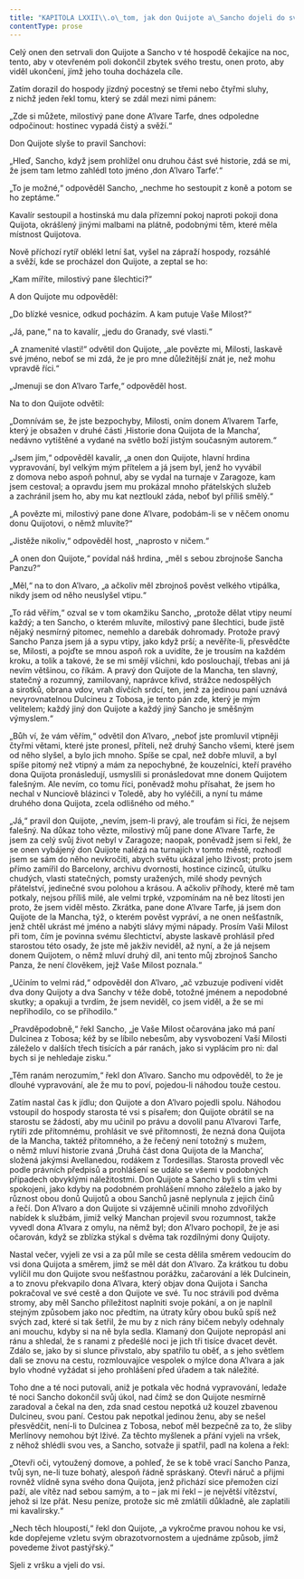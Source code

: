 ```yaml
---
title: "KAPITOLA LXXII\\.o\_tom, jak don Quijote a\_Sancho dojeli do své vsi\\."
contentType: prose
---
```


  

Celý onen den setrvali don Quijote a Sancho v té hospodě čekajíce na noc, tento, aby v otevřeném poli dokončil zbytek svého trestu, onen proto, aby viděl ukončení, jímž jeho touha docházela cíle.

Zatím dorazil do hospody jízdný pocestný se třemi nebo čtyřmi sluhy, z nichž jeden řekl tomu, který se zdál mezi nimi pánem:

„Zde si můžete, milostivý pane done A’lvare Tarfe, dnes odpoledne odpočinout: hostinec vypadá čistý a svěží.“

Don Quijote slyše to pravil Sanchovi:

„Hleď, Sancho, když jsem prohlížel onu druhou část své historie, zdá se mi, že jsem tam letmo zahlédl toto jméno ‚don A’lvaro Tarfe‘.“

„To je možné,“ odpověděl Sancho, „nechme ho sestoupit z koně a potom se ho zeptáme.“

Kavalír sestoupil a hostinská mu dala přízemní pokoj naproti pokoji dona Quijota, okrášlený jinými malbami na plátně, podobnými těm, které měla místnost Quijotova.

Nově příchozí rytíř oblékl letní šat, vyšel na zápraží hospody, rozsáhlé a svěží, kde se procházel don Quijote, a zeptal se ho:

„Kam míříte, milostivý pane šlechtici?“

A don Quijote mu odpověděl:

„Do blízké vesnice, odkud pocházím. A kam putuje Vaše Milost?“

„Já, pane,“ na to kavalír, „jedu do Granady, své vlasti.“

„A znamenité vlasti!“ odvětil don Quijote, „ale povězte mi, Milosti, laskavě své jméno, neboť se mi zdá, že je pro mne důležitější znát je, než mohu vpravdě říci.“

„Jmenuji se don A’lvaro Tarfe,“ odpověděl host.

Na to don Quijote odvětil:

„Domnívám se, že jste bezpochyby, Milosti, oním donem A’lvarem Tarfe, který je obsažen v druhé části ‚Historie dona Quijota de la Mancha‘, nedávno vytištěné a vydané na světlo boží jistým současným autorem.“

„Jsem jím,“ odpověděl kavalír, „a onen don Quijote, hlavní hrdina vypravování, byl velkým mým přítelem a já jsem byl, jenž ho vyvábil z domova nebo aspoň pohnul, aby se vydal na turnaje v Zaragoze, kam jsem cestoval; a opravdu jsem mu prokázal mnoho přátelských služeb a zachránil jsem ho, aby mu kat neztloukl záda, neboť byl příliš smělý.“

„A povězte mi, milostivý pane done A’lvare, podobám-li se v něčem onomu donu Quijotovi, o němž mluvíte?“

„Jistěže nikoliv,“ odpověděl host, „naprosto v ničem.“

„A onen don Quijote,“ povídal náš hrdina, „měl s sebou zbrojnoše Sancha Panzu?“

„Měl,“ na to don A’lvaro, „a ačkoliv měl zbrojnoš pověst velkého vtipálka, nikdy jsem od něho neuslyšel vtipu.“

„To rád věřím,“ ozval se v tom okamžiku Sancho, „protože dělat vtipy neumí každý; a ten Sancho, o kterém mluvíte, milostivý pane šlechtici, bude jistě nějaký nesmírný pitomec, nemehlo a darebák dohromady. Protože pravý Sancho Panza jsem já a sypu vtipy, jako když prší; a nevěříte-li, přesvědčte se, Milosti, a pojďte se mnou aspoň rok a uvidíte, že je trousím na každém kroku, a tolik a takové, že se mi smějí všichni, kdo poslouchají, třebas ani já nevím většinou, co říkám. A pravý don Quijote de la Mancha, ten slavný, statečný a rozumný, zamilovaný, naprávce křivd, strážce nedospělých a sirotků, obrana vdov, vrah dívčích srdcí, ten, jenž za jedinou paní uznává nevyrovnatelnou Dulcineu z Tobosa, je tento pán zde, který je mým velitelem; každý jiný don Quijote a každý jiný Sancho je směšným výmyslem.“

„Bůh ví, že vám věřím,“ odvětil don A’lvaro, „neboť jste promluvil vtipněji čtyřmi větami, které jste pronesl, příteli, než druhý Sancho všemi, které jsem od něho slyšel, a bylo jich mnoho. Spíše se cpal, než dobře mluvil, a byl spíše pitomý než vtipný a mám za nepochybné, že kouzelníci, kteří pravého dona Quijota pronásledují, usmyslili si pronásledovat mne donem Quijotem falešným. Ale nevím, co tomu říci, poněvadž mohu přísahat, že jsem ho nechal v Nunciově blázinci v Toledě, aby ho vyléčili, a nyní tu máme druhého dona Quijota, zcela odlišného od mého.“

„Já,“ pravil don Quijote, „nevím, jsem-li pravý, ale troufám si říci, že nejsem falešný. Na důkaz toho vězte, milostivý můj pane done A’lvare Tarfe, že jsem za celý svůj život nebyl v Zaragoze; naopak, poněvadž jsem si řekl, že se onen vybájený don Quijote nalézá na turnajích v tomto městě, rozhodl jsem se sám do něho nevkročiti, abych světu ukázal jeho lživost; proto jsem přímo zamířil do Barcelony, archivu dvornosti, hostince cizinců, útulku chudých, vlasti statečných, pomsty uražených, milé shody pevných přátelství, jedinečné svou polohou a krásou. A ačkoliv příhody, které mě tam potkaly, nejsou příliš milé, ale velmi trpké, vzpomínám na ně bez lítosti jen proto, že jsem viděl město. Zkrátka, pane done A’lvare Tarfe, já jsem don Quijote de la Mancha, týž, o kterém pověst vypráví, a ne onen nešťastník, jenž chtěl ukrást mé jméno a nabýti slávy mými nápady. Prosím Vaši Milost při tom, čím je povinna svému šlechtictví, abyste laskavě prohlásil před starostou této osady, že jste mě jakživ neviděl, až nyní, a že já nejsem donem Quijotem, o němž mluví druhý díl, ani tento můj zbrojnoš Sancho Panza, že není člověkem, jejž Vaše Milost poznala.“

„Učiním to velmi rád,“ odpověděl don A’lvaro, „ač vzbuzuje podivení vidět dva dony Quijoty a dva Sanchy v téže době, totožné jménem a nepodobné skutky; a opakuji a tvrdím, že jsem neviděl, co jsem viděl, a že se mi nepřihodilo, co se přihodilo.“

„Pravděpodobně,“ řekl Sancho, „je Vaše Milost očarována jako má paní Dulcinea z Tobosa; kéž by se líbilo nebesům, aby vysvobození Vaší Milosti záleželo v dalších třech tisících a pár ranách, jako si vyplácím pro ni: dal bych si je nehledaje zisku.“

„Těm ranám nerozumím,“ řekl don A’lvaro. Sancho mu odpověděl, to že je dlouhé vypravování, ale že mu to poví, pojedou-li náhodou touže cestou.

Zatím nastal čas k jídlu; don Quijote a don A’lvaro pojedli spolu. Náhodou vstoupil do hospody starosta té vsi s písařem; don Quijote obrátil se na starostu se žádostí, aby mu učinil po právu a dovolil panu A’lvarovi Tarfe, rytíři zde přítomnému, prohlásit ve své přítomnosti, že nezná dona Quijota de la Mancha, taktéž přítomného, a že řečený není totožný s mužem, o němž mluví historie zvaná ‚Druhá část dona Quijota de la Mancha‘, složená jakýmsi Avellanedou, rodákem z Tordesillas. Starosta provedl věc podle právních předpisů a prohlášení se událo se všemi v podobných případech obvyklými náležitostmi. Don Quijote a Sancho byli s tím velmi spokojeni, jako kdyby na podobném prohlášení mnoho záleželo a jako by různost obou donů Quijotů a obou Sanchů jasně neplynula z jejich činů a řečí. Don A’lvaro a don Quijote si vzájemně učinili mnoho zdvořilých nabídek k službám, jimiž velký Manchan projevil svou rozumnost, takže vyvedl dona A’lvara z omylu, na němž byl; don A’lvaro pochopil, že je asi očarován, když se zblízka stýkal s dvěma tak rozdílnými dony Quijoty.

Nastal večer, vyjeli ze vsi a za půl míle se cesta dělila směrem vedoucím do vsi dona Quijota a směrem, jímž se měl dát don A’lvaro. Za krátkou tu dobu vylíčil mu don Quijote svou nešťastnou porážku, začarování a lék Dulcinein, a to znovu překvapilo dona A’lvara, který objav dona Quijota i Sancha pokračoval ve své cestě a don Quijote ve své. Tu noc strávili pod dvěma stromy, aby měl Sancho příležitost naplniti svoje pokání, a on je naplnil stejným způsobem jako noc předtím, na útraty kůry obou buků spíš než svých zad, které si tak šetřil, že mu by z nich rány bičem nebyly odehnaly ani mouchu, kdyby si na ně byla sedla. Klamaný don Quijote nepropásl ani ránu a shledal, že s ranami z předešlé noci je jich tři tisíce dvacet devět. Zdálo se, jako by si slunce přivstalo, aby spatřilo tu oběť, a s jeho světlem dali se znovu na cestu, rozmlouvajíce vespolek o mýlce dona A’lvara a jak bylo vhodné vyžádat si jeho prohlášení před úřadem a tak náležité.

Toho dne a té noci putovali, aniž je potkala věc hodná vypravování, ledaže té noci Sancho dokončil svůj úkol, nad čímž se don Quijote nesmírně zaradoval a čekal na den, zda snad cestou nepotká už kouzel zbavenou Dulcineu, svou paní. Cestou pak nepotkal jedinou ženu, aby se nešel přesvědčit, není-li to Dulcinea z Tobosa, neboť měl bezpečně za to, že sliby Merlínovy nemohou být lživé. Za těchto myšlenek a přání vyjeli na vršek, z něhož shlédli svou ves, a Sancho, sotvaže ji spatřil, padl na kolena a řekl:

„Otevři oči, vytoužený domove, a pohleď, že se k tobě vrací Sancho Panza, tvůj syn, ne-li tuze bohatý, alespoň řádně spráskaný. Otevři náruč a přijmi rovněž vlídně syna svého dona Quijota, jenž přichází sice přemožen cizí paží, ale vítěz nad sebou samým, a to – jak mi řekl – je největší vítězství, jehož si lze přát. Nesu peníze, protože sic mě zmlátili důkladně, ale zaplatili mi kavalírsky.“

„Nech těch hloupostí,“ řekl don Quijote, „a vykročme pravou nohou ke vsi, kde dopřejeme vzletu svým obrazotvornostem a ujednáme způsob, jímž povedeme život pastýřský.“

Sjeli z vršku a vjeli do vsi.
